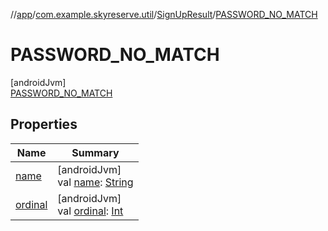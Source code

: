 //[app](../../../../index.md)/[com.example.skyreserve.util](../../index.md)/[SignUpResult](../index.md)/[PASSWORD_NO_MATCH](index.md)

# PASSWORD_NO_MATCH

[androidJvm]\
[PASSWORD_NO_MATCH](index.md)

## Properties

| Name | Summary |
|---|---|
| [name](../-u-n-k-n-o-w-n_-e-r-r-o-r/index.md#-372974862%2FProperties%2F510797961) | [androidJvm]<br>val [name](../-u-n-k-n-o-w-n_-e-r-r-o-r/index.md#-372974862%2FProperties%2F510797961): [String](https://kotlinlang.org/api/latest/jvm/stdlib/kotlin/-string/index.html) |
| [ordinal](../-u-n-k-n-o-w-n_-e-r-r-o-r/index.md#-739389684%2FProperties%2F510797961) | [androidJvm]<br>val [ordinal](../-u-n-k-n-o-w-n_-e-r-r-o-r/index.md#-739389684%2FProperties%2F510797961): [Int](https://kotlinlang.org/api/latest/jvm/stdlib/kotlin/-int/index.html) |
